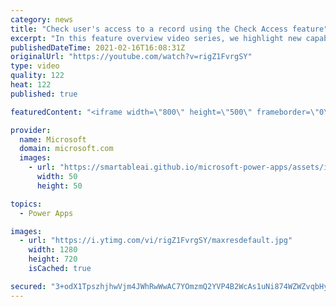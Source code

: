 ```yaml
---
category: news
title: "Check user's access to a record using the Check Access feature"
excerpt: "In this feature overview video series, we highlight new capabilities included in the latest update to Microsoft Power Apps.  This featured product update to Power Apps highlights check access, a new record level security feature admins can use to check and assign security roles.  Get the most out of"
publishedDateTime: 2021-02-16T16:08:31Z
originalUrl: "https://youtube.com/watch?v=rigZ1FvrgSY"
type: video
quality: 122
heat: 122
published: true

featuredContent: "<iframe width=\"800\" height=\"500\" frameborder=\"0\" src=\"https://www.youtube.com/embed/rigZ1FvrgSY\" allow=\"accelerometer; autoplay; encrypted-media; gyroscope; picture-in-picture\" allowfullscreen></iframe>"

provider:
  name: Microsoft
  domain: microsoft.com
  images:
    - url: "https://smartableai.github.io/microsoft-power-apps/assets/images/organizations/microsoft.com-50x50.jpg"
      width: 50
      height: 50

topics:
  - Power Apps

images:
  - url: "https://i.ytimg.com/vi/rigZ1FvrgSY/maxresdefault.jpg"
    width: 1280
    height: 720
    isCached: true

secured: "3+odX1TpszhjhwVjm4JWhRwWwAC7YOmzmQ2YVP4B2WcAs1uNi874WZWZvqbHyb5W+bc171zhNJXiStas4w62o9TbfR8bV4XvCbtVzFifmzCgTso6YyuKQbnR4A3y+kCKTCXhwgFreEqf08PZKTm9iz2Q23VDceh/QCjkWvigwWjkDVj5hIwf/a3bIMRw3iCN2dKs+PvyGTG1Ajp4nLIwlRwuIzh1MZRqpV7a4IalizBITGbI3CPqZjrPJaJPgMoNq8LbGobLV8x8snTWEeKuB58y0Lq5OGL6+LJBx+uuEWfamU5ONT3MGlfgjT0vnbFQYo+SIh6QVOJ/oU75MZD/a6/MpY19eJiN5H3RjSeN3KojTY1DP82zefXFZ6ip3DZfaStpMVy1P+n55ZvMwCQNz3JcNlfAwYpk8+0ATJqwasY=;SCMU9+GusKaboTIdNr17zQ=="
---
```


